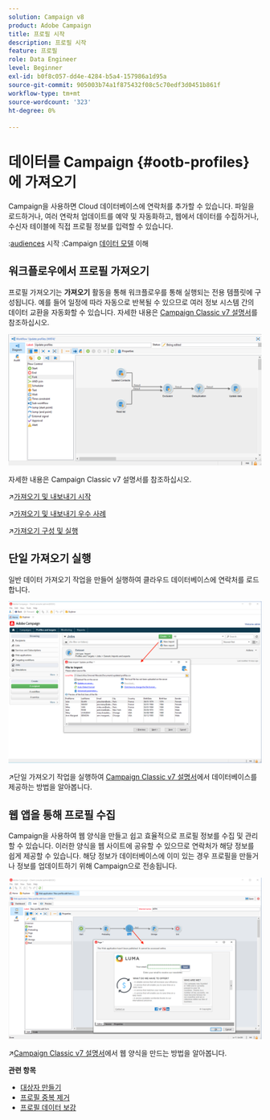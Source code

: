 ```yaml
---
solution: Campaign v8
product: Adobe Campaign
title: 프로필 시작
description: 프로필 시작
feature: 프로필
role: Data Engineer
level: Beginner
exl-id: b0f8c057-dd4e-4284-b5a4-157986a1d95a
source-git-commit: 905003b74a1f875432f08c5c70edf3d0451b861f
workflow-type: tm+mt
source-wordcount: '323'
ht-degree: 0%

---
```


# 데이터를 Campaign {#ootb-profiles}에 가져오기

Campaign을 사용하면 Cloud 데이터베이스에 연락처를 추가할 수 있습니다. 파일을 로드하거나, 여러 연락처 업데이트를 예약 및 자동화하고, 웹에서 데이터를 수집하거나, 수신자 테이블에 직접 프로필 정보를 입력할 수 있습니다.

:[audiences](audiences.md) 시작
:Campaign [데이터 모델](../dev/datamodel.md) 이해

## 워크플로우에서 프로필 가져오기

프로필 가져오기는 **가져오기** 활동을 통해 워크플로우를 통해 실행되는 전용 템플릿에 구성됩니다. 예를 들어 일정에 따라 자동으로 반복될 수 있으므로 여러 정보 시스템 간의 데이터 교환을 자동화할 수 있습니다. 자세한 내용은 [Campaign Classic v7 설명서](https://experienceleague.adobe.com/docs/campaign-classic/using/getting-started/importing-and-exporting-data/import-export-workflows.html)를 참조하십시오.

![](assets/import-wf.png)

자세한 내용은 Campaign Classic v7 설명서를 참조하십시오.

:arrow_upper_right:[가져오기 및 내보내기 시작](https://experienceleague.adobe.com/docs/campaign-classic/using/getting-started/importing-and-exporting-data/get-started-data-import-export.html)

:arrow_upper_right:[가져오기 및 내보내기 우수 사례](https://experienceleague.adobe.com/docs/campaign-classic/using/getting-started/importing-and-exporting-data/best-practices/import-export-best-practices.html)

:arrow_upper_right:[가져오기 구성 및 실행](https://experienceleague.adobe.com/docs/campaign-classic/using/getting-started/importing-and-exporting-data/generic-imports-exports/executing-import-jobs.html)

## 단일 가져오기 실행

일반 데이터 가져오기 작업을 만들어 실행하여 클라우드 데이터베이스에 연락처를 로드합니다.

![](assets/new-import.png)

:arrow_upper_right:단일 가져오기 작업을 실행하여 [Campaign Classic v7 설명서](https://experienceleague.adobe.com/docs/campaign-classic/using/getting-started/importing-and-exporting-data/generic-imports-exports/about-generic-imports-exports.html)에서 데이터베이스를 제공하는 방법을 알아봅니다.

## 웹 앱을 통해 프로필 수집

Campaign을 사용하여 웹 양식을 만들고 쉽고 효율적으로 프로필 정보를 수집 및 관리할 수 있습니다. 이러한 양식을 웹 사이트에 공유할 수 있으므로 연락처가 해당 정보를 쉽게 제공할 수 있습니다. 해당 정보가 데이터베이스에 이미 있는 경우 프로필을 만들거나 정보를 업데이트하기 위해 Campaign으로 전송됩니다.

![](assets/web-form-page.png)

:arrow_upper_right:[Campaign Classic v7 설명서](https://experienceleague.adobe.com/docs/campaign-classic/using/designing-content/web-forms/about-web-forms.html)에서 웹 양식을 만드는 방법을 알아봅니다.

**관련 항목**

* [대상자 만들기](audiences.md)
* [프로필 중복 제거](https://experienceleague.adobe.com/docs/campaign-classic/using/automating-with-workflows/use-cases/data-management/deduplication-merge.html)
* [프로필 데이터 보강](https://experienceleague.adobe.com/docs/campaign-classic/using/automating-with-workflows/use-cases/data-management/enriching-data.html)
